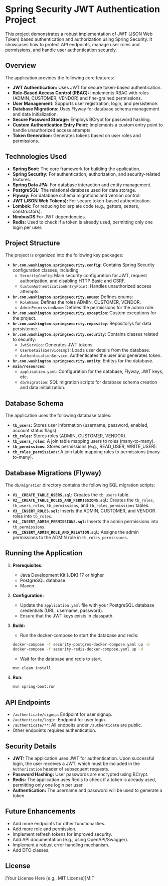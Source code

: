 # Spring Security JWT Authentication Project

This project demonstrates a robust implementation of JWT (JSON Web Token) based authentication and authorization using
Spring Security. It showcases how to protect API endpoints, manage user roles and permissions, and handle user
authentication securely.

## Overview

The application provides the following core features:

* **JWT Authentication:** Uses JWT for secure token-based authentication.
* **Role-Based Access Control (RBAC):** Implements RBAC with roles (ADMIN, CUSTOMER, VENDOR) and fine-grained
  permissions.
* **User Management:** Supports user registration, login, and persistence.
* **Database Migrations:** Uses Flyway for database schema management and data initialization.
* **Secure Password Storage:** Employs BCrypt for password hashing.
* **Custom Authentication Entry Point:** Implements a custom entry point to handle unauthorized access attempts.
* **Token Generation:** Generates tokens based on user roles and permissions.

## Technologies Used

* **Spring Boot:**  The core framework for building the application.
* **Spring Security:** For authentication, authorization, and security-related features.
* **Spring Data JPA:**  For database interaction and entity management.
* **PostgreSQL:** The relational database used for data storage.
* **Flyway:** For database schema migrations and version control.
* **JWT (JSON Web Tokens):** For secure token-based authentication.
* **Lombok:** For reducing boilerplate code (e.g., getters, setters, constructors).
* **NimbusDS** For JWT dependencies.
* **Redis:** Used to check if a token is already used, permitting only one login per user.

## Project Structure

The project is organized into the following key packages:

* **`br.com.washington.springsecurity.config`:** Contains Spring Security configuration classes, including:
    * `SecurityConfig`: Main security configuration for JWT, request authorization, and disabling HTTP Basic and CSRF.
    * `CustomAuthenticationEntryPoint`: Handles unauthorized access attempts.
* **`br.com.washington.springsecurity.enums`:** Defines enums:
    * `RoleName`: Defines the roles ADMIN, CUSTOMER, VENDOR.
    * `AdminPermissionName`: Defines the permissions for the admin role.
* **`br.com.washington.springsecurity.exception`**: Custom exceptions for the project.
* **`br.com.washington.springsecurity.repositoy`**: Repositorys for data persistence.
* **`br.com.washington.springsecurity.security`:** Contains classes related to security:
    * `JwtService`: Generates JWT tokens.
    * `UserDetailsServiceImpl`: Loads user details from the database.
    * `AuthenticationService`: Authenticates the user and generates token.
* **`br.com.washington.springsecurity.entity`**: Entitys for the database.
* **`main/resources`**:
    * `application.yaml`: Configuration for the database, Flyway, JWT keys, etc.
    * `db/migration`: SQL migration scripts for database schema creation and data initialization.

## Database Schema

The application uses the following database tables:

* **`tb_users`:** Stores user information (username, password, enabled, account status flags).
* **`tb_roles`:** Stores roles (ADMIN, CUSTOMER, VENDOR).
* **`tb_users_roles`:** A join table mapping users to roles (many-to-many).
* **`tb_permissions`:** Stores permissions (e.g., READ\_USER, WRITE\_USER).
* **`tb_roles_permissions`:** A join table mapping roles to permissions (many-to-many).

## Database Migrations (Flyway)

The `db/migration` directory contains the following SQL migration scripts:

* **`V1__CREATE_TABLE_USERS.sql`:** Creates the `tb_users` table.
* **`V2__CREATE_TABLE_ROLES_AND_PERMISSIONS.sql`:** Creates the `tb_roles`, `tb_users_roles`, `tb_permissions`, and
  `tb_roles_permissions` tables.
* **`V3__INSERT_ROLES.sql`:** Inserts the ADMIN, CUSTOMER, and VENDOR roles into `tb_roles`.
* **`V4__INSERT_ADMIN_PERMISSIONS.sql`:** Inserts the admin permissions into `tb_permissions`.
* **`V5__INSERT_ADMIN_ROLE_AND_RELATION.sql`:** Assigns the admin permissions to the ADMIN role in
  `tb_roles_permissions`.

## Running the Application

1. **Prerequisites:**
    * Java Development Kit (JDK) 17 or higher
    * PostgreSQL database
    * Maven
2. **Configuration:**
    * Update the `application.yaml` file with your PostgreSQL database credentials (URL, username, password).
    * Ensure that the JWT keys exists in classpath.
3. **Build:**
   * Run the docker-compose to start the database and redis:
   ```bash
   docker-compose -f security-postgres-docker-compose.yaml up -d
   docker-compose -f security-redis-docker-compose.yaml up -d
   ```
   * Wait for the database and redis to start.
   
   ```bash
   mvn clean install
   ```
4. **Run:**
   ```bash
   mvn spring-boot:run
   ```

## API Endpoints

* `/authenticate/signup`: Endpoint for user signup.
* `/authenticate/login`: Endpoint for user login.
* `/authenticate/**`: All endpoits under `/authenticate` are public.
* Other endpoints requires authentication.

## Security Details

* **JWT:** The application uses JWT for authentication. Upon successful login, the user receives a JWT, which must be
  included in the `Authorization` header of subsequent requests.
* **Password Hashing:** User passwords are encrypted using BCrypt.
* **Redis:** The application uses Redis to check if a token is already used, permitting only one login per user.
* **Authentication:** The username and password will be used to generate a token.

## Future Enhancements

* Add more endpoints for other functionalities.
* Add more role and permission.
* Implement refresh tokens for improved security.
* Add API documentation (e.g., using OpenAPI/Swagger).
* Implement a robust error handling mechanism.
* Add DTO classes.

## License

[Your License Here (e.g., MIT License)]MIT
